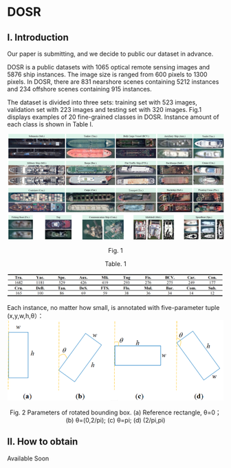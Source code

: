 DOSR
==
I. Introduction
--
Our paper is submitting, and we decide to public our dataset in advance.

DOSR is a public datasets with 1065 optical remote sensing images and 5876 ship instances. The image size is ranged from 600 pixels to 1300 pixels. 
In DOSR, there are 831 nearshore scenes containing 5212 instances and 234 offshore scenes containing 915 instances. 

The dataset is divided into three sets: training set with 523 images, validation set with 223 images and testing set with 320 images. 
Fig.1 displays examples of 20 fine-grained classes in DOSR. Instance amount of each class is shown in Table I.

![image](https://github.com/yaqihan-9898/DOSR/blob/main/20class.png)
<p align="center">Fig. 1</p>

<p align="center">Table. 1</p>

![image](https://github.com/yaqihan-9898/DOSR/blob/main/classnum.png)

Each instance, no matter how small, is annotated with five-parameter tuple (x,y,w,h,θ）：
![image](https://github.com/yaqihan-9898/DOSR/blob/main/annotation.png)
<p align="center">Fig. 2 Parameters of rotated bounding box. (a) Reference rectangle, θ=0；(b) θ=(0,2/pi); (c) θ=pi; (d) (2/pi,pi)</p>

II. How to obtain
--
Available Soon
